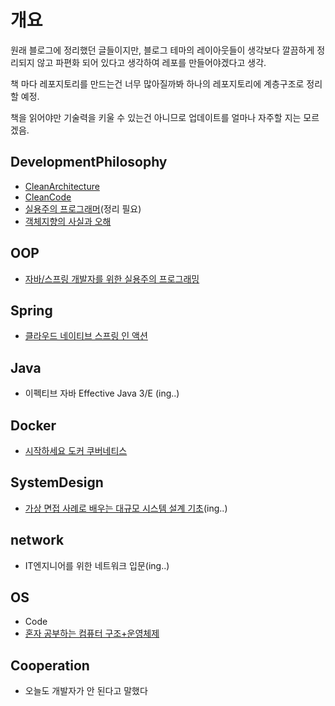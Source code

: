# 개요

원래 블로그에 정리했던 글들이지만, 블로그 테마의 레이아웃들이 생각보다 깔끔하게 정리되지 않고 파편화 되어 있다고 생각하여 레포를 만들어야겠다고 생각.

책 마다 레포지토리를 만드는건 너무 많아질까봐 하나의 레포지토리에 계층구조로 정리할 예정.

책을 읽어야만 기술력을 키울 수 있는건 아니므로 업데이트를 얼마나 자주할 지는 모르겠음.



## DevelopmentPhilosophy

- [CleanArchitecture](./DevelopmentPhilosophy/CleanArchitecture/)
- [CleanCode](./DevelopmentPhilosophy/CleanCode/)
- [실용주의 프로그래머](./DevelopmentPhilosophy/객체지향의사실과오해/)(정리 필요)
- [객체지향의 사실과 오해](./DevelopmentPhilosophy/객체지향의사실과오해/)

## OOP

- [자바/스프링 개발자를 위한 실용주의 프로그래밍](./spring/자바-스프링%20개발자를%20위한%20실용주의%20프로그래밍/)

## Spring
- [클라우드 네이티브 스프링 인 액션](./spring/클라우드%20네이티브%20스프링%20인%20액션)

## Java

- 이펙티브 자바 Effective Java 3/E (ing..)


## Docker

- [시작하세요 도커 쿠버네티스](./Docker/시작하세요-도커쿠버네티스/)

## SystemDesign

- [가상 면접 사례로 배우는 대규모 시스템 설계 기초](./SystemDesign/가상%20면접%20사례로%20배우는%20대규모%20시스템%20설계%20기초/)(ing..)


## network

- IT엔지니어를 위한 네트워크 입문(ing..)

## OS

- Code
- [혼자 공부하는 컴퓨터 구조+운영체제](./OS/혼자%20공부하는%20컴퓨터%20구조+운영체제/readme.md)


## Cooperation

- 오늘도 개발자가 안 된다고 말했다
